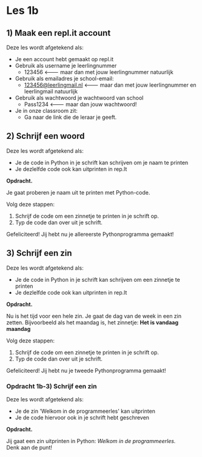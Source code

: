 # Les 1b

## 1\) Maak een repl.it account

Deze les wordt afgetekend als: 

* Je een account hebt gemaakt op repl.it
* Gebruik als username je leerlingnummer
  * 123456 &lt;--- maar dan met jouw leerlingnummer natuurlijk
* Gebruik als emailadres je school-email:
  * 123456@leerlingmail.nl &lt;--- maar dan met jouw leerlingnummer en leerlingmail natuurlijk
* Gebruik als wachtwoord je wachtwoord van school
  * Pass1234 &lt;--- maar dan jouw wachtwoord!
* Je in onze classroom zit:
  * Ga naar de link die de leraar je geeft.

## 2\) Schrijf een woord

Deze les wordt afgetekend als:

* Je de code in Python in je schrift kan schrijven om je naam te printen
* Je dezlelfde code ook kan uitprinten in rep.lt

**Opdracht.**

Je gaat proberen je naam uit te printen met Python-code.

Volg deze stappen:

1. Schrijf de code om een zinnetje te printen in je schrift op. 
2. Typ de code dan over uit je schrift.

Gefeliciteerd! Jij hebt nu je allereerste Pythonprogramma gemaakt!

## 3\) Schrijf een zin

Deze les wordt afgetekend als:

* Je de code in Python in je schrift kan schrijven om een zinnetje te printen
* Je dezlelfde code ook kan uitprinten in rep.lt

**Opdracht.**

Nu is het tijd voor een hele zin. Je gaat de dag van de week in een zin zetten. Bijvoorbeeld als het maandag is, het zinnetje: **Het is vandaag maandag**

Volg deze stappen:

1. Schrijf de code om een zinnetje te printen in je schrift op. 
2. Typ de code dan over uit je schrift.

Gefeliciteerd! Jij hebt nu je tweede Pythonprogramma gemaakt!

### Opdracht 1b-3\) Schrijf een zin

Deze les wordt afgetekend als:

* Je de zin 'Welkom in de programmeerles' kan uitprinten
* Je de code hiervoor ook in je schrift hebt geschreven

**Opdracht.**

Jij gaat een zin uitprinten in Python: _Welkom in de programmeerles._  
Denk aan de punt!

